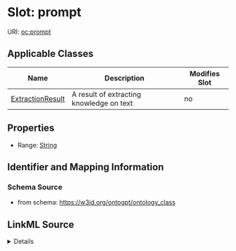

# Slot: prompt

URI: [oc:prompt](http://w3id.org/ontogpt/ontology-class-templateprompt)



<!-- no inheritance hierarchy -->





## Applicable Classes

| Name | Description | Modifies Slot |
| --- | --- | --- |
| [ExtractionResult](ExtractionResult.md) | A result of extracting knowledge on text |  no  |







## Properties

* Range: [String](String.md)





## Identifier and Mapping Information







### Schema Source


* from schema: https://w3id.org/ontogpt/ontology_class




## LinkML Source

<details>
```yaml
name: prompt
from_schema: https://w3id.org/ontogpt/ontology_class
rank: 1000
alias: prompt
owner: ExtractionResult
domain_of:
- ExtractionResult
range: string

```
</details>